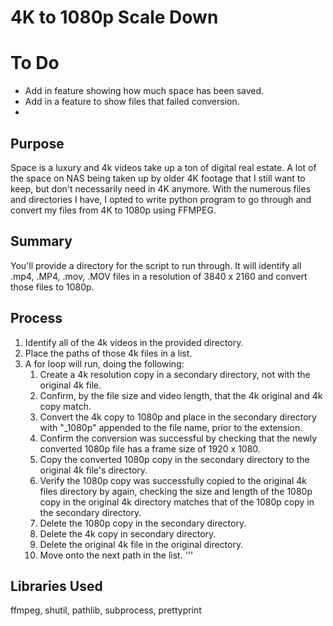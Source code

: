# 4K to 1080p Scale Down

# To Do
- Add in feature showing how much space has been saved. 
- Add in a feature to show files that failed conversion. 
- 

## Purpose
Space is a luxury and 4k videos take up a ton of digital real estate. A lot of the space on NAS being taken up by older 4K footage that I still want to keep, but don't necessarily need in 4K anymore. With the numerous files and directories I have, I opted to write python program to go through and convert my files from 4K to 1080p using FFMPEG. 


## Summary
You'll provide a directory for the script to run through. It will identify all .mp4, .MP4, .mov, .MOV files in a resolution of 3840 x 2160 and convert those files to 1080p. 

## Process
1. Identify all of the 4k videos in the provided directory. 
2. Place the paths of those 4k files in a list. 
3. A for loop will run, doing the following:
   1. Create a 4k resolution copy in a secondary directory, not with the original 4k file.  
   2. Confirm, by the file size and video length, that the 4k original and 4k copy match. 
   3. Convert the 4k copy to 1080p and place in the secondary directory with "_1080p" appended to the file name, prior to the extension. 
   4. Confirm the conversion was successful by checking that the newly converted 1080p file has a frame size of 1920 x 1080.
   5. Copy the converted 1080p copy in the secondary directory to the original 4k file's directory. 
   6. Verify the 1080p copy was successfully copied to the original 4k files directory by again, checking the size and length of the 1080p copy in the original 4k directory matches that of the 1080p copy in the secondary directory. 
   7. Delete the 1080p copy in the secondary directory. 
   8. Delete the 4k copy in secondary directory. 
   9. Delete the original 4k file in the original directory. 
   10. Move onto the next path in the list. 
'''

## Libraries Used
ffmpeg, shutil, pathlib, subprocess, prettyprint
